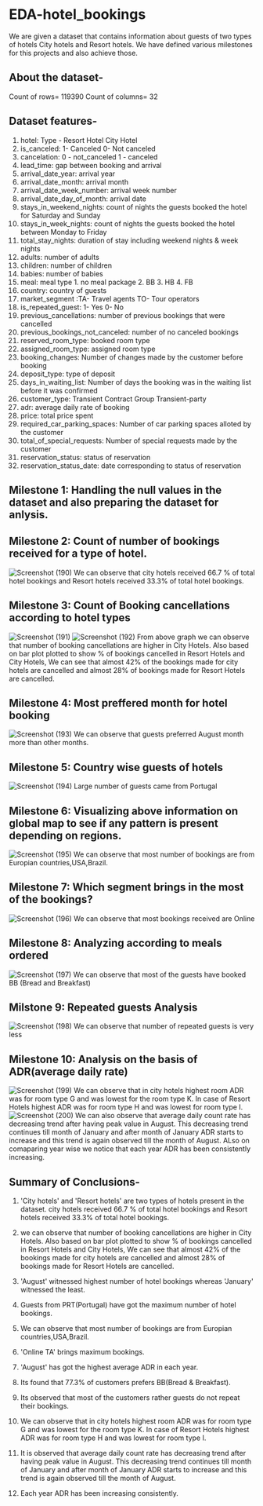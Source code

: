 # EDA-hotel_bookings

We are given a dataset that contains information about guests of two types of hotels City hotels and Resort hotels. We have defined various milestones for this projects and also achieve those.

## About the dataset-

Count of rows= 119390
Count of columns= 32


## Dataset features-

1. hotel: Type - Resort Hotel City Hotel
2. is_canceled: 1- Canceled 0- Not canceled
3. cancelation: 0 - not_canceled 1 - canceled
4. lead_time: gap between booking and arrival
5. arrival_date_year: arrival year
6. arrival_date_month: arrival month
7. arrival_date_week_number: arrival week number
8. arrival_date_day_of_month: arrival date
9. stays_in_weekend_nights: count of nights the guests booked the hotel for Saturday and Sunday
10. stays_in_week_nights: count of nights the guests booked the hotel between Monday to Friday
11. total_stay_nights: duration of stay including weekend nights & week nights 
12. adults: number of adults
13. children: number of children
14. babies: number of babies
15. meal: meal type 1. no meal package 2. BB 3. HB 4. FB
16. country: country of guests
17. market_segment :TA- Travel agents TO- Tour operators
18. is_repeated_guest: 1- Yes 0- No
19. previous_cancellations: number of previous bookings that were cancelled
20. previous_bookings_not_canceled: number of no canceled bookings
21. reserved_room_type: booked room type
22. assigned_room_type: assigned room type
23. booking_changes: Number of changes made by the customer before booking
24. deposit_type: type of deposit
25. days_in_waiting_list: Number of days the booking was in the waiting list before it was confirmed
26. customer_type: Transient Contract Group Transient-party
27. adr: average daily rate of booking
28. price: total price spent 
29. required_car_parking_spaces: Number of car parking spaces alloted by the customer
30. total_of_special_requests: Number of special requests made by the customer
31. reservation_status: status of reservation
32. reservation_status_date: date corresponding to status of reservation

## Milestone 1: Handling the null values in the dataset and also preparing the dataset for anlysis.
## Milestone 2: Count of number of bookings received for a type of hotel.
![Screenshot (190)](https://user-images.githubusercontent.com/92416952/154811867-a177df67-0999-4dec-b4a6-9f0dec4bef34.png)
We can observe that city hotels received 66.7 % of total hotel bookings and Resort hotels received 33.3% of total hotel bookings.
## Milestone 3: Count of Booking cancellations according to hotel types
![Screenshot (191)](https://user-images.githubusercontent.com/92416952/154811919-09dab136-a59a-4036-a6e6-f6f8e77ee6a9.png)
![Screenshot (192)](https://user-images.githubusercontent.com/92416952/154811956-63281e22-c520-48b1-9219-64c7c88a92b4.png)
From above graph we can observe that number of booking cancellations are higher in City Hotels. Also based on bar plot plotted to show % of bookings cancelled in Resort Hotels and City Hotels, We can see that almost 42% of the bookings made for city hotels are cancelled and almost 28% of bookings made for Resort Hotels are cancelled.
## Milestone 4: Most preffered month for hotel booking
![Screenshot (193)](https://user-images.githubusercontent.com/92416952/154811997-caafba51-7750-4cbd-ae3a-3a6e10814a8b.png)
We can observe that guests preferred August month more than other months.
## Milestone 5: Country wise guests of hotels
![Screenshot (194)](https://user-images.githubusercontent.com/92416952/154812074-2b0bde62-036c-4383-9ab2-f9391673508d.png)
Large number of guests came from Portugal
## Milestone 6:  Visualizing above information on global map to see if any pattern is present depending on regions.
![Screenshot (195)](https://user-images.githubusercontent.com/92416952/154812117-3faa36c2-9f3d-46c2-a6d3-229c46f13b86.png)
We can observe that most number of bookings are from Europian countries,USA,Brazil.
## Milestone 7: Which segment brings in the most of the bookings?
![Screenshot (196)](https://user-images.githubusercontent.com/92416952/154812157-7cb1f1f7-49ec-414e-8602-070e6c40bd2d.png)
We can observe that most bookings received are Online
## Milestone 8: Analyzing according to meals ordered
![Screenshot (197)](https://user-images.githubusercontent.com/92416952/154812189-f158593b-22d1-4800-beba-4c7fb81fd3f9.png)
We can observe that most of the guests have booked BB (Bread and Breakfast)
## Milstone 9: Repeated guests Analysis
![Screenshot (198)](https://user-images.githubusercontent.com/92416952/154812232-d0a187c8-a45f-4fa4-b5b2-4e15c4e6f768.png)
We can observe that number of repeated guests is very less
## Milestone 10: Analysis on the basis of ADR(average daily rate)
![Screenshot (199)](https://user-images.githubusercontent.com/92416952/154812288-4ad14873-01af-4f53-b596-3fb51839a8cf.png)
We can observe that in city hotels highest room ADR was for room type G and was lowest for the room type K. In case of Resort Hotels highest ADR was for room type H and was lowest for room type I.
![Screenshot (200)](https://user-images.githubusercontent.com/92416952/154812315-68579459-e019-484e-8a7a-cf6133c4d885.png)
We can also observe that average daily count rate has decreasing trend after having peak value in August. This decreasing trend continues till month of January and after month of January ADR starts to increase and this trend is again observed till the month of August. ALso on comaparing year wise we notice that each year ADR has been consistently increasing.


## Summary of Conclusions-

1. 'City hotels' and 'Resort hotels' are two types of hotels present in the dataset. city hotels received 66.7 % of total hotel bookings and Resort hotels received 33.3% of total hotel bookings.

2. we can observe that number of booking cancellations are higher in City Hotels. Also based on bar plot plotted to show % of bookings cancelled in Resort Hotels and City Hotels, We can see that almost 42% of the bookings made for city hotels are cancelled and almost 28% of bookings made for Resort Hotels are cancelled.

3. 'August' witnessed highest number of hotel bookings whereas 'January' witnessed the least.

4. Guests from PRT(Portugal) have got the maximum number of hotel bookings.

5. We can observe that most number of bookings are from Europian countries,USA,Brazil.

6. 'Online TA' brings maximum bookings.

7. 'August' has got the highest average ADR in each year.

8. Its found that 77.3% of customers prefers BB(Bread & Breakfast).

9. Its observed that most of the customers rather guests do not repeat their bookings.

10. We can observe that in city hotels highest room ADR was for room type G and was lowest for the room type K. In case of Resort Hotels highest ADR was for room type H and was lowest for room type I.

11. It is observed that average daily count rate has decreasing trend after having peak value in August. This decreasing trend continues till month of January and after month of January ADR starts to increase and this trend is again observed till the month of August.

12. Each year ADR has been increasing consistently.
